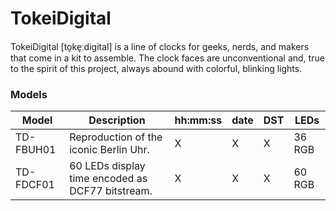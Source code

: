# TokeiDigital

TokeiDigital [to̞ke̞ːdigital] is a line of clocks for geeks, nerds, and makers that come in a kit to assemble. The clock faces are unconventional and, true to the spirit of this project, always abound with colorful, blinking lights.

### Models

|Model|Description|hh:mm:ss|date|DST|LEDs|
|-----|-----------|--------|----|---|----|
|TD-FBUH01|Reproduction of the iconic Berlin Uhr.|X|X|X|36 RGB|
|TD-FDCF01|60 LEDs display time encoded as DCF77 bitstream.|X|X|X|60 RGB|

